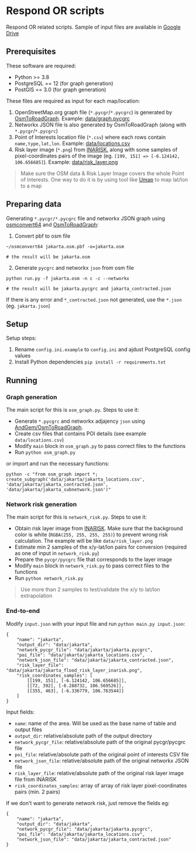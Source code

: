# Respond OR scripts

Respond OR related scripts. Sample of input files are available in [Google Drive](https://drive.google.com/drive/folders/1eOyR4GRGnSqLTzOl_rRk7EaK216bSXWH)

## Prerequisites

These software are required:

* Python >= 3.8
* PostgreSQL == 12 (for graph generation)
* PostGIS == 3.0 (for graph generation)

These files are required as input for each map/location:

1. OpenStreetMap.org graph file (`*.pycgr`/`*.pycgrc`) is generated by [OsmToRoadGraph](https://github.com/AndGem/OsmToRoadGraph). Example: [data/graph.pycgrc](data/graph.pycgrc)
2. Networkx JSON file is also generated by OsmToRoadGraph (along with `*.pycgr`/`*.pycgrc`)
3. Point of Interests location file (`*.csv`) where each rows contain `name,type,lat,lon`. Example: [data/locations.csv](data/locations.csv)
4. Risk layer image (`*.png`) from [INARISK.](http://service1.inarisk.bnpb.go.id:6080/arcgis/rest/services/inaRISK) along with some samples of pixel-coordinates pairs of the image (eg. `[199, 151] => [-6.124142, 106.656685]`). Example: [data/risk_layer.png](data/risk_layer.png)

> Make sure the OSM data & Risk Layer Image covers the whole Point of Interests. One way to do it is by using tool like [Umap](http://umap.openstreetmap.fr/) to map lat/lon to a map

## Preparing data

Generating `*.pycgr/*.pycgrc` file and networkx JSON graph using [osmconvert64](http://m.m.i24.cc/osmconvert64) and [OsmToRoadGraph](https://github.com/AndGem/OsmToRoadGraph):

1. Convert pbf to osm file

```
~/osmconvert64 jakarta.osm.pbf -o=jakarta.osm

# the result will be jakarta.osm
```

2. Generate `pycgrc` and networkx `json` from osm file

```
python run.py -f jakarta.osm -n c -c --networkx

# the result will be jakarta.pycgrc and jakarta_contracted.json
```

If there is any error and `*_contracted.json` not generated, use the `*.json` (eg. `jakarta.json`)

## Setup

Setup steps:
1. Rename `config.ini.example` to `config.ini` and ajdust PostgreSQL config values
2. Install Python dependencies `pip install -r requirements.txt`

## Running

### Graph generation

The main script for this is `osm_graph.py`. Steps to use it:

* Generate `*.pycgrc` and networkx adjajency `json` using [AndGem/OsmToRoadGraph](https://github.com/AndGem/OsmToRoadGraph). 
* Create csv files that contains POI details (see example `data/locations.csv`) 
* Modify `main` block in `osm_graph.py` to pass correct files to the functions
* Run `python osm_graph.py`

or import and run the necessary functions:

```
python -c "from osm_graph import *; create_subgraph('data/jakarta/jakarta_locations.csv', 'data/jakarta/jakarta_contracted.json', 'data/jakarta/jakarta_subnetwork.json')"
```

### Network risk generation

The main script for this is `network_risk.py`. Steps to use it:

* Obtain risk layer image from [INARISK](http://www.arcgis.com/home/webmap/viewer.html?url=http%3A%2F%2Fservice1.inarisk.bnpb.go.id%3A6080%2Farcgis%2Frest%2Fservices%2FinaRISK%2Flayer_bahaya_banjir%2FImageServer&source=sd). Make sure that the background color is white (`RGBA(255, 255, 255, 255)`) to prevent wrong risk calculation. The example will be like `data/risk_layer.png`
* Estimate min 2 samples of the x/y-lat/lon pairs for conversion (required as one of input in `network_risk.py`)
* Prepare the `pycgr/pycgrc` file that corresponds to the layer image
* Modify `main` block in `network_risk.py` to pass correct files to the functions
* Run `python network_risk.py`

> Use more than 2 samples to test/validate the x/y to lat/lon extrapolation

### End-to-end

Modify `input.json` with your input file and run `python main.py input.json`:

```
{
    "name": "jakarta",
    "output_dir": "data/jakarta",
    "network_pycgr_file": "data/jakarta/jakarta.pycgrc",
    "poi_file": "data/jakarta/jakarta_locations.csv",
    "network_json_file": "data/jakarta/jakarta_contracted.json",    
    "risk_layer_file": "data/jakarta/jakarta_flood_risk_layer_inarisk.png",
    "risk_coordinates_samples": [
        [[199, 151], [-6.124142, 106.656685]],
        [[72, 392], [-6.288732, 106.569526]],
        [[355, 463], [-6.336779, 106.763544]]
    ]
}
```

Input fields:

* `name`: name of the area. Will be used as the base name of table and output files
* `output_dir`: relative/absolute path of the output directory
* `network_pycgr_file`: relative/absolute path of the original pycgr/pycgrc file
* `poi_file`: relative/absolute path of the original point of interests CSV file
* `network_json_file`: relative/absolute path of the original networkx JSON file
* `risk_layer_file`: relative/absolute path of the original risk layer image file from INARISK
* `risk_coordinates_samples`: array of array of risk layer pixel-coordinates pairs (min. 2 pairs)

If we don't want to generate network risk, just remove the fields eg:


```
{
    "name": "jakarta",
    "output_dir": "data/jakarta",
    "network_pycgr_file": "data/jakarta/jakarta.pycgrc",
    "poi_file": "data/jakarta/jakarta_locations.csv",
    "network_json_file": "data/jakarta/jakarta_contracted.json"
}
```
